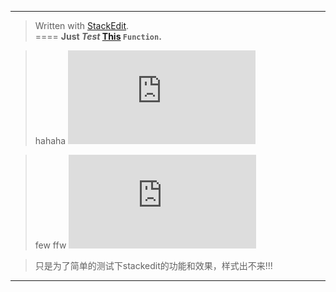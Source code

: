 
-------

> Written with [StackEdit](https://stackedit.io/).  
====
>**Just *Test* [This](www.baidu.com) `Function`.**   

>hahaha
![It's so fun！！](http://www.mahua.com/xiaohua/740199.htm)  

>few ffw 
![enter image description here](http://www.mahua.com/xiaohua/740199.htm)  


>只是为了简单的测试下stackedit的功能和效果，样式出不来!!!

----------
